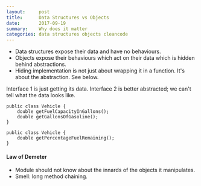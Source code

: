 ```yaml
---
layout:     post
title:      Data Structures vs Objects
date:       2017-09-19
summary:    Why does it matter
categories: data structures objects cleancode
---
```


* Data structures expose their data and have no behaviours.
* Objects expose their behaviours which act on their data which is hidden behind abstractions.
* Hiding implementation is not just about wrapping it in a function. It's about the abstraction. See below.


Interface 1 is just getting its data. Interface 2 is better abstracted; we can't tell what the data looks like.
```
public class Vehicle {
	double getFuelCapacityInGallons();
	double getGallonsOfGasoline();
}
```
```
public class Vehicle {
	double getPercentageFuelRemaining();
}
```

#### Law of Demeter
* Module should not know about the innards of the objects it manipulates.
* Smell: long method chaining.
